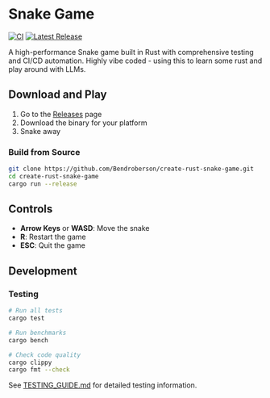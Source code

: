 # Snake Game

[![CI](https://github.com/Bendroberson/create-rust-snake-game/workflows/CI/badge.svg)](https://github.com/Bendroberson/create-rust-snake-game/actions)
[![Latest Release](https://img.shields.io/github/v/release/Bendroberson/create-rust-snake-game)](https://github.com/Bendroberson/create-rust-snake-game/releases)

A high-performance Snake game built in Rust with comprehensive testing and CI/CD automation. Highly vibe coded - using this to learn some rust and play around with LLMs.

## Download and Play

1. Go to the [Releases](https://github.com/Bendroberson/create-rust-snake-game/releases) page
2. Download the binary for your platform
3. Snake away

### Build from Source

```bash
git clone https://github.com/Bendroberson/create-rust-snake-game.git
cd create-rust-snake-game
cargo run --release
```

## Controls

- **Arrow Keys** or **WASD**: Move the snake
- **R**: Restart the game
- **ESC**: Quit the game

## Development

### Testing

```bash
# Run all tests
cargo test

# Run benchmarks
cargo bench

# Check code quality
cargo clippy
cargo fmt --check
```

See [TESTING_GUIDE.md](TESTING_GUIDE.md) for detailed testing information.
